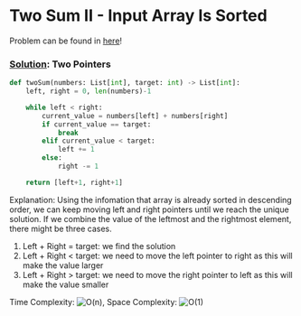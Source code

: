 # Two Sum II - Input Array Is Sorted

Problem can be found in [here](https://leetcode.com/problems/two-sum-ii-input-array-is-sorted/)!

### [Solution](/Two%20Pointers/125-ValidPalindrome/solution.py): Two Pointers

```python
def twoSum(numbers: List[int], target: int) -> List[int]:
    left, right = 0, len(numbers)-1

    while left < right:
        current_value = numbers[left] + numbers[right]
        if current_value == target:
            break
        elif current_value < target:
            left += 1
        else:
            right -= 1

    return [left+1, right+1]
```

Explanation: Using the infomation that array is already sorted in descending order, we can keep moving left and right pointers until we reach the unique solution. If we combine the value of the leftmost and the rightmost element, there might be three cases.

1. Left + Right = target: we find the solution
2. Left + Right < target: we need to move the left pointer to right as this will make the value larger
3. Left + Right > target: we need to move the right pointer to left as this will make the value smaller

Time Complexity: ![O(n)](<https://latex.codecogs.com/svg.image?\inline&space;O(n)>), Space Complexity: ![O(1)](<https://latex.codecogs.com/svg.image?\inline&space;O(1)>)
